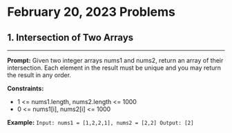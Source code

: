 # February 20, 2023 Problems

## 1. Intersection of Two Arrays

---
**Prompt:** Given two integer arrays nums1 and nums2, return an array of their intersection. Each element in the result must be unique and you may return the result in any order.

**Constraints:**
- 1 <= nums1.length, nums2.length <= 1000 
- 0 <= nums1[i], nums2[i] <= 1000

**Example:**
`Input: nums1 = [1,2,2,1], nums2 = [2,2]
Output: [2]`
